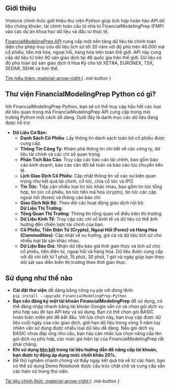 ## Giới thiệu

Vnstock chính thức giới thiệu thư viện Python giúp tích hợp hoàn hảo API dữ liệu chứng khoán, tài chính toàn cầu từ nhà từ FinancialModelingPrep (FMP) vào các dự án khoa học dữ liệu và đầu tư thực tế.

[FinancialModelingPrep API](https://intelligence.financialmodelingprep.com/pricing-plans?couponCode=thinhvu&utm_source=github&utm_medium=thinhvu_repos&utm_campaign=thinhvu) cung cấp một nền tảng dữ liệu tài chính toàn diện cho phép truy cứu dữ liệu lịch sử tới 30 năm với độ phủ trên 40.000 mã cổ phiếu, tiền mã hóa, ngoại hối, hàng hóa trên toàn thế giới. API này cung cấp dữ liệu từ trên 90 sàn giao dịch tại 46 quốc gia trên thế giới. Dữ liệu có độ phủ toàn bộ sàn giao dịch ở Hoa Kỳ cho tới XETRA, EURONEX, TSX, SEDAR, SEHK và hơn thế.

[Tìm hiểu thêm :material-arrow-right:](https://intelligence.financialmodelingprep.com/pricing-plans?couponCode=thinhvu&utm_source=github&utm_medium=thinhvu_repos&utm_campaign=thinhvu){ .md-button }

## Thư viện FinancialModelingPrep Python có gì?

Với FinancialModelingPrep Python, bạn sẽ có thể truy cập hầu hết các loại dữ liệu quan trọng mà FinancialModelingPrep API cung cấp trong môi trường Python một cách dễ dàng. Dưới đây là danh mục các dữ liệu đang được hỗ trợ:

- **Dữ Liệu Cơ Bản:**
    - **Danh Sách Cổ Phiếu**: Lấy thông tin danh sách toàn bộ cổ phiếu được cung cấp.
    - **Thông Tin Công Ty**: Khám phá thông tin chi tiết về các công ty, dữ liệu tài chính và các chỉ số quan trọng.
    - **Phân Tích Báo Cáo**: Truy cập các báo cáo tài chính, bao gồm báo cáo kinh doanh, báo cáo cân đối kế toán và báo cáo lưu chuyển tiền tệ.
    - **Lịch Giao Dịch Cổ Phiếu**: Cập nhật thông tin về các sự kiện quan trọng như kết quả tài chính, cổ tức, chia cổ tức và IPO.
    - **Tin Tức**: Tiếp cận nhiều loại tin tức khác nhau, bao gồm tin tức tổng hợp, tin tức cổ phiếu, tin tức tiền mã hóa (crypto), tin tức các cặp ngoại hối (forex) và thông cáo báo chí.
    - **Giao Dịch Nội Bộ**: Theo dõi các hoạt động giao dịch nội bộ.  
        **Dữ Liệu Thị Trường:**
    - **Tổng Quan Thị Trường**: Thông tin tổng quan về điều kiện thị trường.
    - **Dữ Liệu Kinh Tế**: Truy cập các chỉ số kinh tế và dữ liệu có thể ảnh hưởng đến chiến lược tài chính của bạn.
    - **Cổ Phiếu, Tiền Điện Tử (Crypto), Ngoại Hối (Forex) và Hàng Hóa (Commodities)**: Cập nhật về xu hướng, giá cả và dữ liệu lịch sử cho nhiều loại tài sản khác nhau.
	- **Dữ Liệu Báo Giá:** Nhận dữ liệu báo giá thời gian thực và lịch sử cho cổ phiếu, tiền điện tử, ngoại hối và hàng hóa. Dữ liệu được cung cấp với độ chi tiết từ 1 phút, 15 phút, 30 phút, 1 giờ và ngày giúp bạn theo dõi sát sao diễn biến thị trường theo thời gian thực.
## Sử dụng như thế nào

- **Cài đặt thư viện** dễ dàng bằng công cụ pip với dòng lệnh:  
`pip install --upgrade FinancialModelingPrep-Python`
- **Bạn cần đăng ký một tài khoản FinancialModelingPrep** để sử dụng, có thể đăng nhập nhanh bằng tài khoản Google sẵn có và chọn gói dịch vụ phù hợp sau đó tạo API key và sử dụng. Bạn có thể chọn gói BASIC hoàn toàn miễn phí để bắt đầu. Với lựa chọn này, bạn truy cập được dữ liệu cuối ngày của các giao dịch, giới hạn dữ liệu trong vòng 5 năm tuy nhiên vẫn sử dụng được nhiều loại dữ liệu dễ dàng. Nếu gói dịch vụ BASIC chưa đáp ứng nhu cầu, bạn hãy cân nhắc lựa chọn nâng cấp lên gói dịch vụ phù hợp, các mức giá hiện tại của FinancialModelingPrep rất phải chăng.
- **Khi sử dụng [liên kết](https://intelligence.financialmodelingprep.com/pricing-plans?couponCode=thinhvu&utm_source=github&utm_medium=thinhvu_repos&utm_campaign=thinhvu) trong tài liệu hướng dẫn để nâng cấp tài khoản, bạn được tự động áp dụng mức chiết khấu 20%.**
- Để thử nghiệm nhanh chóng và thấy ngay kết quả trả về từ các hàm, bạn có thể sử dụng Demo Notebook được cấu trúc chặt chẽ và cung cấp sẵn các hàm có trong thư viện.

[Tài liệu chính thức :material-arrow-right:](https://thinh-vu.github.io/FinancialModelingPrep?utm_source=vnstock.site&utm_medium=blog&utm_content=release_announcement){ .md-button }